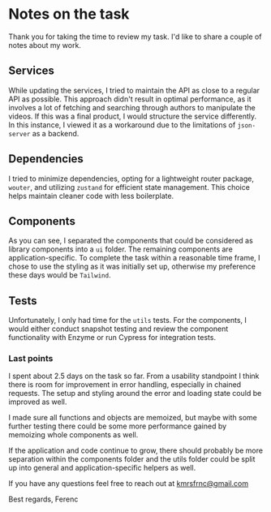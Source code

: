 # Notes on the task

Thank you for taking the time to review my task. I'd like to share a couple of notes about my work.

## Services

While updating the services, I tried to maintain the API as close to a regular API as possible. This approach didn't result in optimal performance, as it involves a lot of fetching and searching through authors to manipulate the videos. If this was a final product, I would structure the service differently. In this instance, I viewed it as a workaround due to the limitations of `json-server` as a backend.

## Dependencies

I tried to minimize dependencies, opting for a lightweight router package, `wouter`, and utilizing `zustand` for efficient state management. This choice helps maintain cleaner code with less boilerplate.

## Components

As you can see, I separated the components that could be considered as library components into a `ui` folder. The remaining components are application-specific. To complete the task within a reasonable time frame, I chose to use the styling as it was initially set up, otherwise my preference these days would be `Tailwind`.

## Tests

Unfortunately, I only had time for the `utils` tests. For the components, I would either conduct snapshot testing and review the component functionality with Enzyme or run Cypress for integration tests.

### Last points

I spent about 2.5 days on the task so far. From a usability standpoint I think there is room for improvement in error handling, especially in chained requests. The setup and styling around the error and loading state could be improved as well.

I made sure all functions and objects are memoized, but maybe with some further testing there could be some more performance gained by memoizing whole components as well.

If the application and code continue to grow, there should probably be more separation within the components folder and the utils folder could be split up into general and application-specific helpers as well.

If you have any questions feel free to reach out at kmrsfrnc@gmail.com

Best regards,
Ferenc
